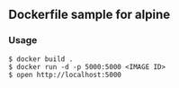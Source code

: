 ## Dockerfile sample for alpine

### Usage
```
$ docker build .
$ docker run -d -p 5000:5000 <IMAGE ID>
$ open http://localhost:5000
```

